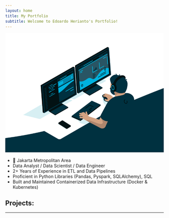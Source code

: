 ```yaml
---
layout: home
title: My Portfolio
subtitle: Welcome to Edoardo Herianto's Portfolio!
---
```


![Crepe](/assets/img/2.gif)
- 📍 Jakarta Metropolitan Area
- Data Analyst / Data Scientist / Data Engineer
- 2+ Years of Experience in ETL and Data Pipelines
- Proficient in Python Libraries (Pandas, Pyspark, SQLAlchemy), SQL
- Built and Maintained Containerized Data Infrastructure (Docker & Kubernetes)

## Projects:
---
